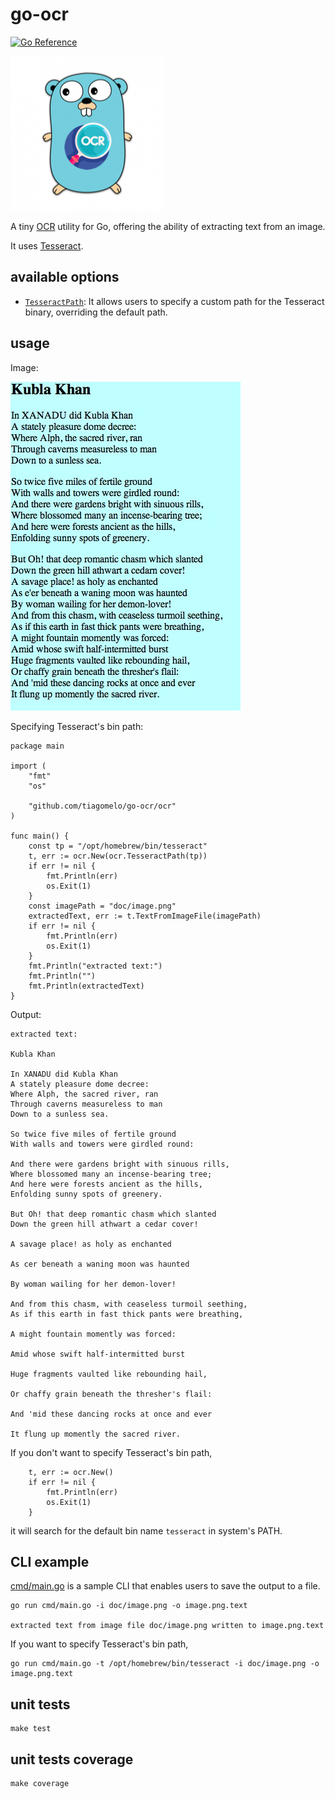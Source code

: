 # go-ocr

[![Go Reference](https://pkg.go.dev/badge/github.com/tiagomelo/go-ocr.svg)](https://pkg.go.dev/github.com/tiagomelo/go-ocr)

![logo](doc/go-ocr.png)

A tiny [OCR](https://en.wikipedia.org/wiki/Optical_character_recognition) utility for Go, offering the ability of extracting text from an image.

It uses [Tesseract](https://en.wikipedia.org/wiki/Tesseract_(software)).

## available options

- [`TesseractPath`](ocr/options.go#L23): It allows users to specify a custom path for the Tesseract binary, overriding the default path.

## usage

Image: 

![test image](doc/image.png)

Specifying Tesseract's bin path:

```
package main

import (
	"fmt"
	"os"

	"github.com/tiagomelo/go-ocr/ocr"
)

func main() {
	const tp = "/opt/homebrew/bin/tesseract"
	t, err := ocr.New(ocr.TesseractPath(tp))
	if err != nil {
		fmt.Println(err)
		os.Exit(1)
	}
	const imagePath = "doc/image.png"
	extractedText, err := t.TextFromImageFile(imagePath)
	if err != nil {
		fmt.Println(err)
		os.Exit(1)
	}
	fmt.Println("extracted text:")
	fmt.Println("")
	fmt.Println(extractedText)
}
```

Output:

```
extracted text:

Kubla Khan

In XANADU did Kubla Khan
A stately pleasure dome decree:
Where Alph, the sacred river, ran
Through caverns measureless to man
Down to a sunless sea.

So twice five miles of fertile ground
With walls and towers were girdled round:

And there were gardens bright with sinuous rills,
Where blossomed many an incense-bearing tree;
And here were forests ancient as the hills,
Enfolding sunny spots of greenery.

But Oh! that deep romantic chasm which slanted
Down the green hill athwart a cedar cover!

A savage place! as holy as enchanted

As cer beneath a waning moon was haunted

By woman wailing for her demon-lover!

And from this chasm, with ceaseless turmoil seething,
As if this earth in fast thick pants were breathing,

A might fountain momently was forced:

Amid whose swift half-intermitted burst

Huge fragments vaulted like rebounding hail,

Or chaffy grain beneath the thresher's flail:

And 'mid these dancing rocks at once and ever

It flung up momently the sacred river.
```

If you don't want to specify Tesseract's bin path,

```
	t, err := ocr.New()
	if err != nil {
		fmt.Println(err)
		os.Exit(1)
	}
```

it will search for the default bin name `tesseract` in system's PATH.

## CLI example

[cmd/main.go](cmd/main.go) is a sample CLI that enables users to save the output to a file.

```
go run cmd/main.go -i doc/image.png -o image.png.text

extracted text from image file doc/image.png written to image.png.text
```

If you want to specify Tesseract's bin path,

```
go run cmd/main.go -t /opt/homebrew/bin/tesseract -i doc/image.png -o image.png.text
```

## unit tests

```
make test
```

## unit tests coverage

```
make coverage
```
